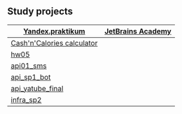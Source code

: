 ## Study projects

[**Yandex.praktikum**](https://praktikum.yandex.ru/profile/backend-developer/) | [**JetBrains Academy**](https://hyperskill.org/")
--- | --- 
[Cash'n'Calories calculator](https://github.com/khmaker/hw_python_oop) |  
[hw05](https://github.com/khmaker/hw05_final) |
[api01_sms](https://github.com/khmaker/api_01_sms) |
[api_sp1_bot](https://github.com/khmaker/api_sp1_bot) |
[api_yatube_final](https://github.com/khmaker/api_final_yatube) |
[infra_sp2](https://github.com/khmaker/infra_sp2) |
